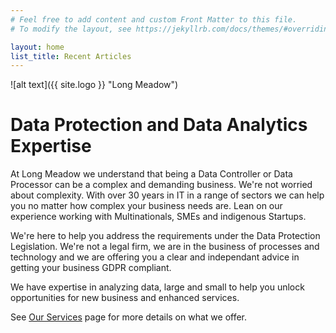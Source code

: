 ```yaml
---
# Feel free to add content and custom Front Matter to this file.
# To modify the layout, see https://jekyllrb.com/docs/themes/#overriding-theme-defaults

layout: home
list_title: Recent Articles
---
```

![alt text]({{ site.logo }} "Long Meadow")
# Data Protection and Data Analytics Expertise
At Long Meadow we understand that being a Data Controller or Data Processor can be a complex and demanding business. We're not worried about complexity. With over 30 years in IT in a range of sectors we can help you no matter how complex your business needs are. Lean on our experience working with Multinationals, SMEs and indigenous Startups.

We're here to help you address the requirements under the Data Protection Legislation. We're not a legal firm, we are in the business of processes and technology and we are offering you a clear and independant advice in getting your business GDPR compliant.

We have expertise in analyzing data, large and small to help you unlock opportunities for new business and enhanced services.

See [Our Services](../services/) page for more details on what we offer.
